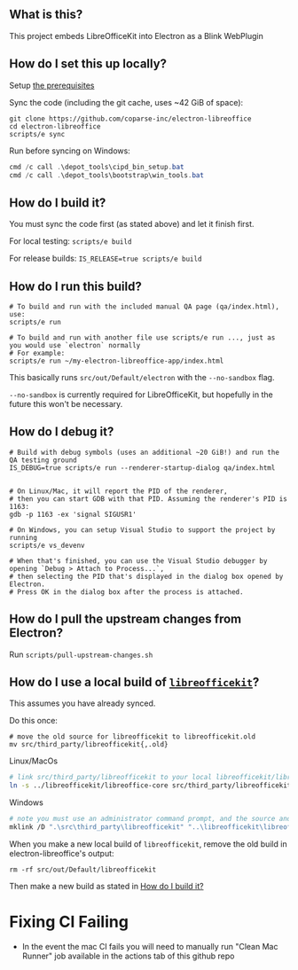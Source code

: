 ## What is this?

This project embeds LibreOfficeKit into Electron as a Blink WebPlugin

## How do I set this up locally?

Setup [the prerequisites](PREREQUISITES.md)

Sync the code (including the git cache, uses ~42 GiB of space):

```shell
git clone https://github.com/coparse-inc/electron-libreoffice
cd electron-libreoffice
scripts/e sync
```

Run before syncing on Windows:
```powershell
cmd /c call .\depot_tools\cipd_bin_setup.bat
cmd /c call .\depot_tools\bootstrap\win_tools.bat
```

## How do I build it?

You must sync the code first (as stated above) and let it finish first.

For local testing: `scripts/e build`

For release builds: `IS_RELEASE=true scripts/e build`

## How do I run this build?

```shell
# To build and run with the included manual QA page (qa/index.html), use:
scripts/e run

# To build and run with another file use scripts/e run ..., just as you would use `electron` normally
# For example:
scripts/e run ~/my-electron-libreoffice-app/index.html
```

This basically runs `src/out/Default/electron` with the `--no-sandbox` flag.

`--no-sandbox` is currently required for LibreOfficeKit, but hopefully in the future this won't be necessary.

## How do I debug it?

```shell
# Build with debug symbols (uses an additional ~20 GiB!) and run the QA testing ground
IS_DEBUG=true scripts/e run --renderer-startup-dialog qa/index.html


# On Linux/Mac, it will report the PID of the renderer,
# then you can start GDB with that PID. Assuming the renderer's PID is 1163:
gdb -p 1163 -ex 'signal SIGUSR1'

# On Windows, you can setup Visual Studio to support the project by running
scripts/e vs_devenv

# When that's finished, you can use the Visual Studio debugger by opening `Debug > Attach to Process...`,
# then selecting the PID that's displayed in the dialog box opened by Electron.
# Press OK in the dialog box after the process is attached.

```

## How do I pull the upstream changes from Electron?

Run `scripts/pull-upstream-changes.sh`

## How do I use a local build of [`libreofficekit`](https://github.com/coparse-inc/libreofficekit)?

This assumes you have already synced.

Do this once:

```shell
# move the old source for libreofficekit to libreofficekit.old
mv src/third_party/libreofficekit{,.old}
```

Linux/MacOs
```bash
# link src/third_party/libreofficekit to your local libreofficekit/libreoffice-core
ln -s ../libreofficekit/libreoffice-core src/third_party/libreofficekit
```

Windows
```bash
# note you must use an administrator command prompt, and the source and target are flipped
mklink /D ".\src\third_party\libreofficekit" "..\libreofficekit\libreoffice-core"
```


When you make a new local build of `libreofficekit`, remove the old build in electron-libreoffice's output:
```shell
rm -rf src/out/Default/libreofficekit
```

Then make a new build as stated in [How do I build it?](#how-do-i-build-it)

# Fixing CI Failing

- In the event the mac CI fails you will need to manually run "Clean Mac Runner" job available in the actions tab of this github repo
